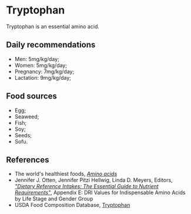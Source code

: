 # Tryptophan
Tryptophan is an essential amino acid.

## Daily recommendations
- Men: 5mg/kg/day;
- Women: 5mg/kg/day;
- Pregnancy: 7mg/kg/day;
- Lactation: 9mg/kg/day;

## Food sources
- Egg;
- Seaweed;
- Fish;
- Soy;
- Seeds;
- Sofu.

## References
- The world's healthiest foods, [_Amino acids_](http://www.whfoods.com/genpage.php?tname=nutrient&dbid=129)
- Jennifer J. Otten, Jennifer Pitzi Hellwig, Linda D. Meyers, Editors, [_"Dietary Reference Intakes: The Essential Guide to Nutrient Requirements"_](https://www.amazon.com/Dietary-Reference-Intakes-Essential-Requirements/dp/0309157420), Appendix E: DRI Values for Indispensable Amino Acids by Life Stage and Gender Group
- USDA Food Composition Database, [Tryptophan](https://ndb.nal.usda.gov/ndb/nutrients/report/nutrientsfrm?max=25&offset=0&totCount=0&nutrient1=501&nutrient2=&nutrient3=&subset=0&sort=c&measureby=g)